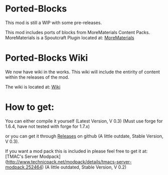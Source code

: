 Ported-Blocks
=============
This mod is still a WIP with some pre-releases.

This mod includes ports of blocks from MoreMaterials Content Packs.
MoreMaterials is a Spoutcraft Plugin located at: [MoreMaterials](http://spoutcraft.org/resources/morematerials.3/)

Ported-Blocks Wiki
==================
We now have wiki in the works. This wiki will include the entirity of content within the releases of the mod.

The wiki is located at: [Wiki](https://github.com/TMAC-Kratos/Ported-Blocks/wiki)

How to get:
===========
You can either compile it yourself (Latest Version, V 0.3) (Must use forge for 1.6.4, have not tested with forge for 1.7.x)

or you can get it through [Releases](https://github.com/TMAC-Kratos/Ported-Blocks/releases) on github (A little outdate, Stable Version, V 0.3).

If you want a mod pack this is included in please feel free to get it at: [TMAC's Server Modpack] (http://www.technicpack.net/modpack/details/tmacs-server-modpack.252464) (A little outdated, Stable Version, V 0.2)
